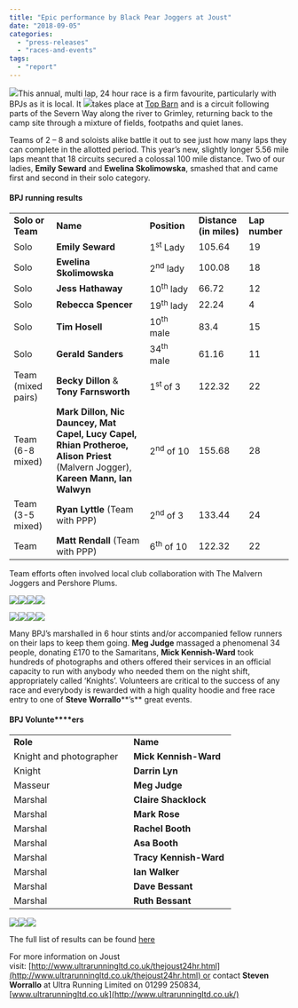 ```yaml
---
title: "Epic performance by Black Pear Joggers at Joust"
date: "2018-09-05"
categories: 
  - "press-releases"
  - "races-and-events"
tags: 
  - "report"
---
```


![](https://bpj.org.uk/wp-content/uploads/2018/09/Emily-1.jpg)This annual, multi lap, 24 hour race is a firm favourite, particularly with BPJs as it is local. It ![](https://bpj.org.uk/wp-content/uploads/2018/09/Ewelina-2-442x800.jpg)takes place at [Top Barn](http://topbarn.co.uk/) and is a circuit following parts of the Severn Way along the river to Grimley, returning back to the camp site through a mixture of fields, footpaths and quiet lanes.

Teams of 2 – 8 and soloists alike battle it out to see just how many laps they can complete in the allotted period. This year’s new, slightly longer 5.56 mile laps meant that 18 circuits secured a colossal 100 mile distance. Two of our ladies, **Emily Seward** and **Ewelina Skolimowska**, smashed that and came first and second in their solo category.

#### **BPJ running results**

<table width="699"><tbody><tr><td width="94"><strong>Solo or Team</strong></td><td width="331"><strong>Name</strong></td><td width="104"><strong>Position</strong></td><td width="95"><strong>Distance (in miles)</strong></td><td width="76"><strong>Lap number</strong></td></tr><tr><td width="94">Solo</td><td width="331"><strong>Emily Seward</strong></td><td width="104">1<sup>st</sup> Lady</td><td width="95">105.64</td><td width="76">19</td></tr><tr><td width="94">Solo</td><td width="331"><strong>Ewelina Skolimowska</strong></td><td width="104">2<sup>nd</sup> lady</td><td width="95">100.08</td><td width="76">18</td></tr><tr><td width="94">Solo</td><td width="331"><strong>Jess Hathaway</strong></td><td width="104">10<sup>th</sup> lady</td><td width="95">66.72</td><td width="76">12</td></tr><tr><td width="94">Solo</td><td width="331"><strong>Rebecca Spencer</strong></td><td width="104">19<sup>th</sup> lady</td><td width="95">22.24</td><td width="76">4</td></tr><tr><td width="94">Solo</td><td width="331"><strong>Tim Hosell</strong></td><td width="104">10<sup>th</sup> male</td><td width="95">83.4</td><td width="76">15</td></tr><tr><td width="94">Solo</td><td width="331"><strong>Gerald Sanders</strong></td><td width="104">34<sup>th</sup> male</td><td width="95">61.16</td><td width="76">11</td></tr><tr><td width="94">Team (mixed pairs)</td><td width="331"><strong>Becky Dillon </strong>&amp;<strong> Tony Farnsworth</strong></td><td width="104">1<sup>st </sup>of 3</td><td width="95">122.32</td><td width="76">22</td></tr><tr><td width="94">Team (6-8 mixed)</td><td width="331"><strong>Mark Dillon, Nic Dauncey, Mat Capel, Lucy Capel, Rhian Protheroe, Alison Priest </strong>(Malvern Jogger),<strong> Kareen Mann, Ian Walwyn</strong></td><td width="104">2<sup>nd</sup> of 10</td><td width="95">155.68</td><td width="76">28</td></tr><tr><td width="94">Team (3-5 mixed)</td><td width="331"><strong>Ryan Lyttle </strong>(Team with PPP)</td><td width="104">2<sup>nd</sup> of 3</td><td width="95">133.44</td><td width="76">24</td></tr><tr><td width="94">Team</td><td width="331"><strong>Matt Rendall </strong>(Team with PPP)</td><td width="104">6<sup>th</sup> of 10</td><td width="95">122.32</td><td width="76">22</td></tr></tbody></table>

Team efforts often involved local club collaboration with The Malvern Joggers and Pershore Plums.

![](https://bpj.org.uk/wp-content/uploads/2018/09/Becky-533x800.jpg)![](https://bpj.org.uk/wp-content/uploads/2018/09/Tony-533x800.jpg)![](https://bpj.org.uk/wp-content/uploads/2018/09/Tim-533x800.jpg)![](https://bpj.org.uk/wp-content/uploads/2018/09/Jess-hathaway-533x800.jpg)

![](https://bpj.org.uk/wp-content/uploads/2018/09/Ryan-533x800.jpg)![](https://bpj.org.uk/wp-content/uploads/2018/09/Gerald-533x800.jpg)![](https://bpj.org.uk/wp-content/uploads/2018/09/Rebecca-Spencer-533x800.jpg)![](https://bpj.org.uk/wp-content/uploads/2018/09/Lucy-533x800.jpg)

Many BPJ’s marshalled in 6 hour stints and/or accompanied fellow runners on their laps to keep them going. **Meg Judge** massaged a phenomenal 34 people, donating £170 to the Samaritans, **Mick Kennish-Ward** took hundreds of photographs and others offered their services in an official capacity to run with anybody who needed them on the night shift, appropriately called ‘Knights’. Volunteers are critical to the success of any race and everybody is rewarded with a high quality hoodie and free race entry to one of **Steve Worrallo****’s** great events.

#### **BPJ Volunte****ers**

<table><tbody><tr><td width="200"><b>Role</b></td><td width="168"><b>Name</b></td></tr><tr><td width="200">Knight and photographer</td><td width="168"><b>Mick Kennish-Ward</b></td></tr><tr><td width="200">Knight</td><td width="168"><b>Darrin Lyn</b></td></tr><tr><td width="200">Masseur</td><td width="168"><b>Meg Judge</b></td></tr><tr><td width="200">Marshal</td><td width="168"><b>Claire Shacklock</b></td></tr><tr><td width="200">Marshal</td><td width="168"><b>Mark Rose</b></td></tr><tr><td width="200">Marshal</td><td width="168"><b>Rachel Booth</b></td></tr><tr><td width="200">Marshal</td><td width="168"><b>Asa Booth</b></td></tr><tr><td width="200">Marshal</td><td width="168"><b>Tracy Kennish-Ward</b></td></tr><tr><td width="200">Marshal</td><td width="168"><b>Ian Walker</b></td></tr><tr><td width="200">Marshal</td><td width="168"><b>Dave Bessant</b></td></tr><tr><td width="200">Marshal</td><td width="168"><b>Ruth Bessant</b></td></tr></tbody></table>

![](https://bpj.org.uk/wp-content/uploads/2018/09/BPJs-795x529.jpg)![](https://bpj.org.uk/wp-content/uploads/2018/09/Nic-better-flying-feet-533x800.jpg)![](https://bpj.org.uk/wp-content/uploads/2018/09/Mark-795x530.jpg)

The full list of results can be found [here](http://www.ultrarunningltd.co.uk/the-buff-joust-24hr-race-results-2018.html)

For more information on Joust visit: [http://www.ultrarunningltd.co.uk/thejoust24hr.html](http://www.ultrarunningltd.co.uk/thejoust24hr.html) or contact **Steven Worrallo** at Ultra Running Limited on 01299 250834, [www.ultrarunningltd.co.uk](http://www.ultrarunningltd.co.uk/)
